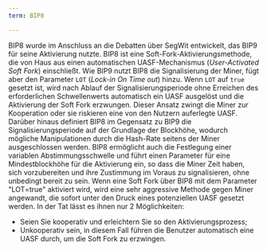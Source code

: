 ```yaml
---
term: BIP8

---
```

BIP8 wurde im Anschluss an die Debatten über SegWit entwickelt, das BIP9 für seine Aktivierung nutzte. BIP8 ist eine Soft-Fork-Aktivierungsmethode, die von Haus aus einen automatischen UASF-Mechanismus (*User-Activated Soft Fork*) einschließt. Wie BIP9 nutzt BIP8 die Signalisierung der Miner, fügt aber den Parameter `LOT` (*Lock-in On Time out*) hinzu. Wenn `LOT` auf `true` gesetzt ist, wird nach Ablauf der Signalisierungsperiode ohne Erreichen des erforderlichen Schwellenwerts automatisch ein UASF ausgelöst und die Aktivierung der Soft Fork erzwungen. Dieser Ansatz zwingt die Miner zur Kooperation oder sie riskieren eine von den Nutzern auferlegte UASF. Darüber hinaus definiert BIP8 im Gegensatz zu BIP9 die Signalisierungsperiode auf der Grundlage der Blockhöhe, wodurch mögliche Manipulationen durch die Hash-Rate seitens der Miner ausgeschlossen werden. BIP8 ermöglicht auch die Festlegung einer variablen Abstimmungsschwelle und führt einen Parameter für eine Mindestblockhöhe für die Aktivierung ein, so dass die Miner Zeit haben, sich vorzubereiten und ihre Zustimmung im Voraus zu signalisieren, ohne unbedingt bereit zu sein. Wenn eine Soft Fork über BIP8 mit dem Parameter "LOT=true" aktiviert wird, wird eine sehr aggressive Methode gegen Miner angewandt, die sofort unter den Druck eines potenziellen UASF gesetzt werden. In der Tat lässt es ihnen nur 2 Möglichkeiten:


- Seien Sie kooperativ und erleichtern Sie so den Aktivierungsprozess;
- Unkooperativ sein, in diesem Fall führen die Benutzer automatisch eine UASF durch, um die Soft Fork zu erzwingen.